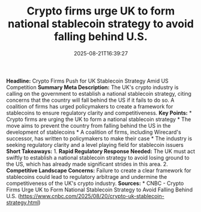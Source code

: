 ﻿---
title: "Crypto firms urge UK to form national stablecoin strategy to avoid falling behind U.S."
date: "2025-08-21T16:39:27"
category: "Markets"
summary: ""
slug: "crypto firms urge uk to form national stablecoin strategy to"
source_urls:
  - "https://www.cnbc.com/2025/08/20/crypto-uk-stablecoin-strategy.html"
seo:
  title: "Crypto firms urge UK to form national stablecoin strategy to avoid falling behind U.S. | Hash n Hedge"
  description: ""
  keywords: ["news", "markets", "brief"]
---
**Headline:** Crypto Firms Push for UK Stablecoin Strategy Amid US Competition  **Summary Meta Description:** The UK's crypto industry is calling on the government to establish a national stablecoin strategy, citing concerns that the country will fall behind the US if it fails to do so. A coalition of firms has urged policymakers to create a framework for stablecoins to ensure regulatory clarity and competitiveness.  **Key Points:**  * Crypto firms are urging the UK to form a national stablecoin strategy * The move aims to prevent the country from falling behind the US in the development of stablecoins * A coalition of firms, including Wirecard's successor, has written to policymakers to make their case * The industry is seeking regulatory clarity and a level playing field for stablecoin issuers  **Short Takeaways:**  1. **Rapid Regulatory Response Needed:** The UK must act swiftly to establish a national stablecoin strategy to avoid losing ground to the US, which has already made significant strides in this area. 2. **Competitive Landscape Concerns:** Failure to create a clear framework for stablecoins could lead to regulatory arbitrage and undermine the competitiveness of the UK's crypto industry.  **Sources:**  * CNBC - Crypto Firms Urge UK to Form National Stablecoin Strategy to Avoid Falling Behind U.S. (https://www.cnbc.com/2025/08/20/crypto-uk-stablecoin-strategy.html) 

